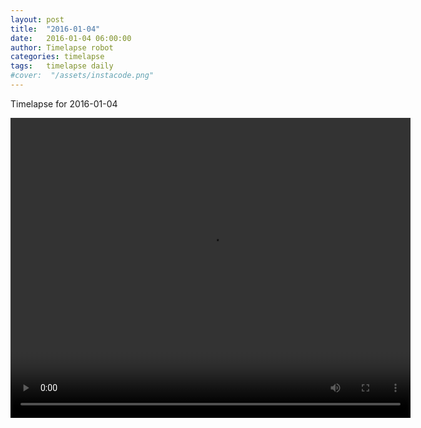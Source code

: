 ```yaml
---
layout: post
title:  "2016-01-04"
date:   2016-01-04 06:00:00
author: Timelapse robot
categories: timelapse
tags:	timelapse daily
#cover:  "/assets/instacode.png"
---
```

Timelapse for 2016-01-04

<video width="640" height="480" controls="true">
  <source src="https://rest.s3for.me/bridgeinice/2016-01-04.webm" type="video/webm">
  <source src="https://rest.s3for.me/bridgeinice/2016-01-04.mp4" type="video/mp4">
  Your browser does not support the video tag.
</video>
